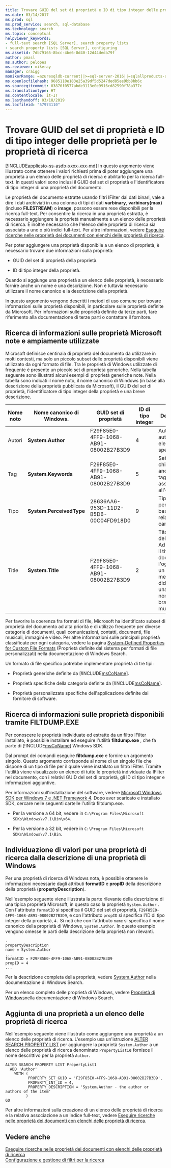 ```yaml
---
title: Trovare GUID del set di proprietà e ID di tipo integer delle proprietà per le proprietà di ricerca | Microsoft Docs
ms.date: 03/14/2017
ms.prod: sql
ms.prod_service: search, sql-database
ms.technology: search
ms.topic: conceptual
helpviewer_keywords:
- full-text search [SQL Server], search property lists
- search property lists [SQL Server], configuring
ms.assetid: 7db79165-8bcc-4be6-8d40-12d44deda79f
author: pmasl
ms.author: pelopes
ms.reviewer: mikeray
manager: craigg
monikerRange: =azuresqldb-current||>=sql-server-2016||=sqlallproducts-allversions||>=sql-server-linux-2017||=azuresqldb-mi-current
ms.openlocfilehash: 9685110e183e25a39df5d5247ded85ee9bb8bb6c
ms.sourcegitcommit: 03870f0577abde3113e0e9916cd82590f78a377c
ms.translationtype: HT
ms.contentlocale: it-IT
ms.lasthandoff: 03/18/2019
ms.locfileid: "57973110"
---
```

# <a name="find-property-set-guids-and-property-integer-ids-for-search-properties"></a>Trovare GUID del set di proprietà e ID di tipo integer delle proprietà per le proprietà di ricerca
[!INCLUDE[appliesto-ss-asdb-xxxx-xxx-md](../../includes/appliesto-ss-asdb-xxxx-xxx-md.md)]
  In questo argomento viene illustrato come ottenere i valori richiesti prima di poter aggiungere una proprietà a un elenco delle proprietà di ricerca e abilitarlo per la ricerca full-text. In questi valori sono inclusi il GUID del set di proprietà e l'identificatore di tipo integer di una proprietà del documento.  
  
 Le proprietà del documento estratte usando filtri IFilter dai dati binari, vale a dire i dati archiviati in una colonna di tipi di dati **varbinary**, **varbinary(max)** (incluso **FILESTREAM**) o **image**, possono essere rese disponibili per la ricerca full-text. Per consentire la ricerca in una proprietà estratta, è necessario aggiungere la proprietà manualmente a un elenco delle proprietà di ricerca. È inoltre necessario che l'elenco delle proprietà di ricerca sia associato a uno o più indici full-text. Per altre informazioni, vedere [Eseguire ricerche nelle proprietà dei documenti con elenchi delle proprietà di ricerca](../../relational-databases/search/search-document-properties-with-search-property-lists.md).  
  
 Per poter aggiungere una proprietà disponibile a un elenco di proprietà, è necessario trovare due informazioni sulla proprietà:  
  
-   GUID del set di proprietà della proprietà.  
  
-   ID di tipo integer della proprietà.  
  
 Quando si aggiunge una proprietà a un elenco delle proprietà, è necessario fornire anche un nome e una descrizione. Non è tuttavia necessario utilizzare il nome canonico e la descrizione della proprietà.  
  
 In questo argomento vengono descritti i metodi di uso comune per trovare informazioni sulle proprietà disponibili, in particolare sulle proprietà definite da Microsoft. Per informazioni sulle proprietà definite da terze parti, fare riferimento alla documentazione di terze parti o contattare il fornitore.  
  
##  <a name="wellknown"></a> Ricerca di informazioni sulle proprietà Microsoft note e ampiamente utilizzate  
 Microsoft definisce centinaia di proprietà del documento da utilizzare in molti contesti, ma solo un piccolo subset delle proprietà disponibili viene utilizzato da ogni formato di file. Tra le proprietà di Windows utilizzate di frequente è presente un piccolo set di proprietà generiche. Nella tabella seguente sono illustrati alcuni esempi di proprietà generiche note. Nella tabella sono indicati il nome noto, il nome canonico di Windows (in base alla descrizione della proprietà pubblicata da Microsoft), il GUID del set di proprietà, l'identificatore di tipo integer della proprietà e una breve descrizione.  
  
|Nome noto|Nome canonico di Windows.|GUID set di proprietà|ID di tipo integer|Descrizione|  
|----------------------|----------------------------|-----------------------|----------------|-----------------|  
|Autori|**System.Author**|F29F85E0-4FF9-1068-AB91-08002B27B3D9|4|Autore o autori di un elemento specificato.|  
|Tag|**System.Keywords**|F29F85E0-4FF9-1068-AB91-08002B27B3D9|5|Set di parole chiave (note anche come tag) assegnate all'elemento.|  
|Tipo|**System.PerceivedType**|28636AA6-953D-11D2-B5D6-00C04FD918D0|9|Tipo di file percepito in base al relativo tipo canonico.|  
|Title|**System.Title**|F29F85E0-4FF9-1068-AB91-08002B27B3D9|2|Titolo dell'elemento. Ad esempio, il titolo di un documento, l'oggetto di un messaggio, la didascalia di una foto o il nome di un brano musicale.|  
  
 Per favorire la coerenza fra formati di file, Microsoft ha identificato subset di proprietà del documento ad alta priorità e di utilizzo frequente per diverse categorie di documenti, quali comunicazioni, contatti, documenti, file musicali, immagini e video. Per altre informazioni sulle principali proprietà classificate per ogni categoria, vedere la pagina [System-Defined Properties for Custom File Formats](https://go.microsoft.com/fwlink/?LinkId=144336) (Proprietà definite dal sistema per formati di file personalizzati) nella documentazione di Windows Search.  
  
 Un formato di file specifico potrebbe implementare proprietà di tre tipi:  
  
-   Proprietà generiche definite da [!INCLUDE[msCoName](../../includes/msconame-md.md)].  
  
-   Proprietà specifiche della categoria definite da [!INCLUDE[msCoName](../../includes/msconame-md.md)].  
  
-   Proprietà personalizzate specifiche dell'applicazione definite dal fornitore di software.  
  
##  <a name="filtdump"></a> Ricerca di informazioni sulle proprietà disponibili tramite FILTDUMP.EXE  
 Per conoscere le proprietà individuate ed estratte da un filtro IFilter installato, è possibile installare ed eseguire l'utilità **filtdump.exe** , che fa parte di [!INCLUDE[msCoName](../../includes/msconame-md.md)] Windows SDK.  
  
 Dal prompt dei comandi eseguire **filtdump.exe** e fornire un argomento singolo. Questo argomento corrisponde al nome di un singolo file che dispone di un tipo di file per il quale viene installato un filtro IFilter. Tramite l'utilità viene visualizzato un elenco di tutte le proprietà individuate da IFilter nel documento, con i relativi GUID del set di proprietà, gli ID di tipo integer e informazioni aggiuntive.  
  
 Per informazioni sull'installazione del software, vedere [Microsoft Windows SDK per Windows 7 e .NET Framework 4](https://go.microsoft.com/fwlink/?LinkId=212980). Dopo aver scaricato e installato SDK, cercare nelle seguenti cartelle l'utilità filtdump.exe.  
  
-   Per la versione a 64 bit, vedere in `C:\Program Files\Microsoft SDKs\Windows\v7.1\Bin\x64`.  
  
-   Per la versione a 32 bit, vedere in `C:\Program Files\Microsoft SDKs\Windows\v7.1\Bin`.  
  
##  <a name="propdesc"></a> Individuazione di valori per una proprietà di ricerca dalla descrizione di una proprietà di Windows  
 Per una proprietà di ricerca di Windows nota, è possibile ottenere le informazioni necessarie dagli attributi **formatID** e **propID** della descrizione della proprietà (**propertyDescription**).  
  
 Nell'esempio seguente viene illustrata la parte rilevante della descrizione di una tipica proprietà Microsoft, in questo caso la proprietà `System.Author` . Con l'attributo `formatID` si specifica il GUID del set di proprietà, `F29F85E0-4FF9-1068-AB91-08002B27B3D9`, e con l'attributo `propID` si specifica l'ID di tipo integer della proprietà, `4.` Si noti che con l'attributo `name` si specifica il nome canonico della proprietà di Windows, `System.Author`. In questo esempio vengono omesse le parti della descrizione della proprietà non rilevanti.  
  
```  
.  
propertyDescription  
name = System.Author  
...  
formatID = F29F85E0-4FF9-1068-AB91-08002B27B3D9  
propID = 4  
...  
```  
  
 Per la descrizione completa della proprietà, vedere [System.Author](https://go.microsoft.com/fwlink/?LinkId=144337) nella documentazione di Windows Search.  
  
 Per un elenco completo delle proprietà di Windows, vedere [Proprietà di Windows](https://go.microsoft.com/fwlink/?LinkId=215013)nella documentazione di Windows Search.  
  
##  <a name="examples"></a> Aggiunta di una proprietà a un elenco delle proprietà di ricerca  
 Nell'esempio seguente viene illustrato come aggiungere una proprietà a un elenco delle proprietà di ricerca. L'esempio usa un'istruzione [ALTER SEARCH PROPERTY LIST](../../t-sql/statements/alter-search-property-list-transact-sql.md) per aggiungere la proprietà `System.Author` a un elenco delle proprietà di ricerca denominato `PropertyList1`e fornisce il nome descrittivo per la proprietà `Author`.  
  
```  
ALTER SEARCH PROPERTY LIST PropertyList1   
  ADD 'Author'  
    WITH (  
          PROPERTY_SET_GUID = 'F29F85E0-4FF9-1068-AB91-08002B27B3D9',  
          PROPERTY_INT_ID = 4,   
          PROPERTY_DESCRIPTION = 'System.Author - the author or authors of the item'   
         )  
GO  
```  
  
 Per altre informazioni sulla creazione di un elenco delle proprietà di ricerca e la relativa associazione a un indice full-text, vedere [Eseguire ricerche nelle proprietà dei documenti con elenchi delle proprietà di ricerca](../../relational-databases/search/search-document-properties-with-search-property-lists.md).  
  
## <a name="see-also"></a>Vedere anche  
 [Eseguire ricerche nelle proprietà dei documenti con elenchi delle proprietà di ricerca](../../relational-databases/search/search-document-properties-with-search-property-lists.md)   
 [Configurazione e gestione di filtri per la ricerca](../../relational-databases/search/configure-and-manage-filters-for-search.md)  
  
  
